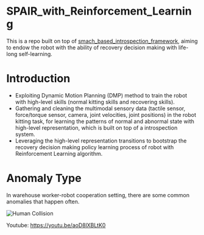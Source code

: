 [//]: # (Image References)
[image1]: https://github.com/YijiongLin/SPAIR_with_RL/blob/master/hc.gif "human collision"


# SPAIR_with_Reinforcement_Learning
 
This is a repo built on top of [smach_based_introspection_framework](https://github.com/birlrobotics/smach_based_introspection_framework), aiming to endow the robot with the ability of recovery decision making with life-long self-learning.

# Introduction
* Exploiting Dynamic Motion Planning (DMP) method to train the robot with high-level skills (normal kitting skills and recovering skills).
* Gathering and cleaning the multimodal sensory data (tactile sensor, force/torque sensor, camera, joint velocities, joint positions) in the robot kitting task, for learning the patterns of normal and abnormal state with high-level representation, which is built on top of a introspection system.
* Leveraging the high-level representation transitions to bootstrap the recovery decision making policy learning process of robot with Reinforcement Learning algorithm.

# Anomaly Type
In warehouse worker-robot cooperation setting, there are some common anomalies that happen often.

![Human Collision][image1]


Youtube: https://youtu.be/aoD8lXBLtK0

